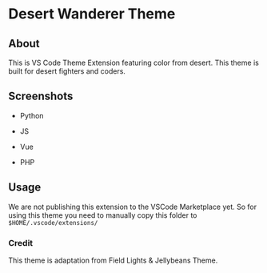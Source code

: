# Desert Wanderer Theme

## About

This is VS Code Theme Extension featuring color from desert. This theme is built for desert fighters and coders.

## Screenshots

- Python

- JS

- Vue

- PHP

## Usage

We are not publishing this extension to the VSCode Marketplace yet. So for using this theme you need to manually copy this folder to `$HOME/.vscode/extensions/`

### Credit

This theme is adaptation from Field Lights & Jellybeans Theme.